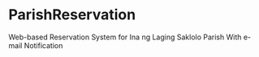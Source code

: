 # ParishReservation
Web-based Reservation System for Ina ng Laging Saklolo Parish With e-mail Notification
